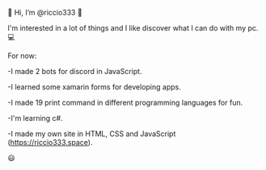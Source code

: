 👋 Hi, I’m @riccio333 👋

I'm interested in a lot of things and I like discover what I can do with my pc. 💻

For now:

-I made 2 bots for discord in JavaScript.

-I learned some xamarin forms for developing apps.

-I made 19 print command in different programming languages for fun.

-I'm learning c#.

-I made my own site in HTML, CSS and JavaScript (https://riccio333.space).

😃

<!---
riccio333/riccio333 is a ✨ special ✨ repository because its `README.md` (this file) appears on your GitHub profile.
You can click the Preview link to take a look at your changes.
--->
